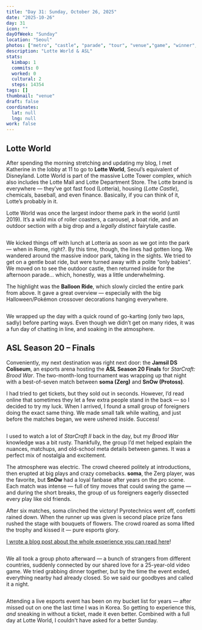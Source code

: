 ```yaml
---
title: "Day 31: Sunday, October 26, 2025"
date: "2025-10-26"
day: 31
icon: ""
dayOfWeek: "Sunday"
location: "Seoul"
photos: ["metro", "castle", "parade", "tour", "venue","game", "winner", "group"] 
description: "Lotte World & ASL"
stats:
  kimbap: 1
  commits: 0
  worked: 0
  cultural: 2
  steps: 14354
tags: []
thumbnail: "venue"
draft: false
coordinates:
  lat: null
  lng: null
work: false
---
```


## Lotte World

After spending the morning stretching and updating my blog, I met Katherine in the lobby at 11 to go to **Lotte World**, Seoul’s equivalent of Disneyland. Lotte World is part of the massive Lotte Tower complex, which also includes the Lotte Mall and Lotte Department Store. The Lotte brand is everywhere — they’ve got fast food (Lotteria), housing (*Lotte Castle*), chemicals, baseball, and even finance. Basically, if you can think of it, Lotte’s probably in it.

Lotte World was once the largest indoor theme park in the world (until 2019). It’s a wild mix of roller coasters, a carousel, a boat ride, and an outdoor section with a big drop and a *legally distinct* fairytale castle.

<Img castle desc="The happiest place in the world!">

We kicked things off with lunch at Lotteria as soon as we got into the park — when in Rome, right?. By this time, though, the lines had gotten long. We wandered around the massive indoor park, taking in the sights. We tried to get on a gentle boat ride, but were turned away with a polite “only babies”. We moved on to see the outdoor castle, then returned inside for the afternoon parade… which, honestly, was a little underwhelming.

The highlight was the **Balloon Ride**, which slowly circled the entire park from above. It gave a great overview — especially with the big Halloween/Pokémon crossover decorations hanging everywhere.

<Img tour desc="This place even has an ice rink!">

We wrapped up the day with a quick round of go-karting (only two laps, sadly) before parting ways. Even though we didn’t get on many rides, it was a fun day of chatting in line, and soaking in the atmosphere.

## ASL Season 20 – Finals

Conveniently, my next destination was right next door: the **Jamsil DS Coliseum**, an esports arena hosting the **ASL Season 20 Finals** for *StarCraft: Brood War*. The two-month-long tournament was wrapping up that night with a best-of-seven match between **soma (Zerg)** and **SnOw (Protoss)**.

I had tried to get tickets, but they sold out in seconds. However, I’d read online that sometimes they let a few extra people stand in the back — so I decided to try my luck. When I arrived, I found a small group of foreigners doing the exact same thing. We made small talk while waiting, and just before the matches began, we were ushered inside. Success!

<Img venue desc="Let the games begin!">

I used to watch a lot of *StarCraft II* back in the day, but my *Brood War* knowledge was a bit rusty. Thankfully, the group I’d met helped explain the nuances, matchups, and old-school meta details between games. It was a perfect mix of nostalgia and excitement. 

The atmosphere was electric. The crowd cheered politely at introductions, then erupted at big plays and crazy comebacks. **soma**, the Zerg player, was the favorite, but **SnOw** had a loyal fanbase after years on the pro scene. Each match was intense — full of tiny moves that could swing the game — and during the short breaks, the group of us foreigners eagerly dissected every play like old friends.

After six matches, soma clinched the victory! Pyrotechnics went off, confetti rained down. When the runner up was given is second place prize fans rushed the stage with bouquets of flowers. The crowd roared as soma lifted the trophy and kissed it — pure esports glory.

[I wrote a blog post about the whole experience you can read here](../blogs/starcraft-broodwar)!  

<Img winner desc="A well deserved victory!">

We all took a group photo afterward — a bunch of strangers from different countries, suddenly connected by our shared love for a 25-year-old video game. We tried grabbing dinner together, but by the time the event ended, everything nearby had already closed. So we said our goodbyes and called it a night.

<Img group desc="It was cool meeting you all!">

Attending a live esports event has been on my bucket list for years — after missed out on one the last time I was in Korea. So getting to experience this, *and* sneaking in without a ticket, made it even better. Combined with a full day at Lotte World, I couldn't have asked for a better Sunday.